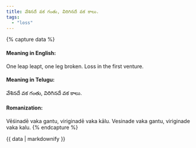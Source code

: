 ```yaml
---
title: వేశినదే వక గంతు, విరిగినదే వక కాలు.
tags:
  - "loss"
---
```


{% capture data %}
#### Meaning in English:
One leap leapt, one leg broken.
Loss in the first venture.

#### Meaning in Telugu:
వేశినదే వక గంతు, విరిగినదే వక కాలు.

#### Romanization:
Vēśinadē vaka gantu, viriginadē vaka kālu.
Vesinade vaka gantu, viriginade vaka kalu.
{% endcapture %}

{{ data | markdownify }}


